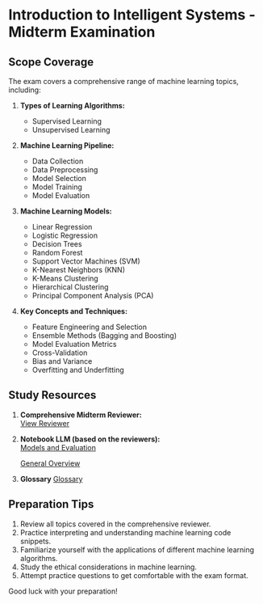 # Introduction to Intelligent Systems - Midterm Examination

## Scope Coverage

The exam covers a comprehensive range of machine learning topics, including:

1. **Types of Learning Algorithms:**
   - Supervised Learning
   - Unsupervised Learning

2. **Machine Learning Pipeline:**
   - Data Collection
   - Data Preprocessing
   - Model Selection
   - Model Training
   - Model Evaluation

3. **Machine Learning Models:**
   - Linear Regression
   - Logistic Regression
   - Decision Trees
   - Random Forest
   - Support Vector Machines (SVM)
   - K-Nearest Neighbors (KNN)
   - K-Means Clustering
   - Hierarchical Clustering
   - Principal Component Analysis (PCA)

4. **Key Concepts and Techniques:**
   - Feature Engineering and Selection
   - Ensemble Methods (Bagging and Boosting)
   - Model Evaluation Metrics
   - Cross-Validation
   - Bias and Variance
   - Overfitting and Underfitting

## Study Resources

1. **Comprehensive Midterm Reviewer:**  
   [View Reviewer](https://htmlpreview.github.io/?https://github.com/LibranDev-Github/NCF-CCS-CSELECT2/blob/main/Comprehensive%20Midterm%20Reviewer%20sy2425.html)

2. **Notebook LLM (based on the reviewers):**  
   [Models and Evaluation](https://notebooklm.google.com/notebook/884fa6eb-cf26-4f14-9063-5ff14debb5c1/audio)

   [General Overview](https://notebooklm.google.com/notebook/8f62b398-bf4a-47cd-9b88-e82fde6ee59a/audio)

3. **Glossary**
   [Glossary](https://github.com/LibranDev-Github/NCF-CCS-CSELECT2/blob/main/glossary.md)

## Preparation Tips

1. Review all topics covered in the comprehensive reviewer.
2. Practice interpreting and understanding machine learning code snippets.
3. Familiarize yourself with the applications of different machine learning algorithms.
4. Study the ethical considerations in machine learning.
5. Attempt practice questions to get comfortable with the exam format.

Good luck with your preparation!
